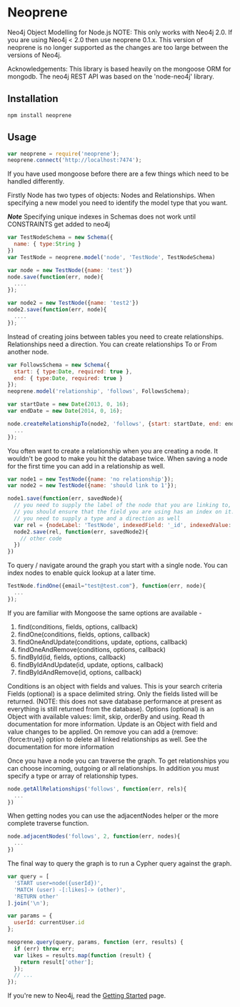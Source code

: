 # Neoprene

Neo4j Object Modelling for Node.js
NOTE: This only works with Neo4j 2.0. If you are using Neo4j < 2.0 then use neoprene 0.1.x. This version of neoprene is no longer supported as the changes are too large between the versions of Neo4j.

Acknowledgements:
This library is based heavily on the mongoose ORM for mongodb. The neo4j REST API was based on the 'node-neo4j' library.


## Installation

    npm install neoprene


## Usage

```js
var neoprene = require('neoprene');
neoprene.connect('http://localhost:7474');
```

If you have used mongoose before there are a few things which need to be handled differently.

Firstly Node has two types of objects: Nodes and Relationships. When specifying a new model you need to identify the model type that you want.

***Note***
Specifying unique indexes in Schemas does not work until CONSTRAINTS get added to neo4j

```js
var TestNodeSchema = new Schema({
  name: { type:String }
})
var TestNode = neoprene.model('node', 'TestNode', TestNodeSchema)

var node = new TestNode({name: 'test'})
node.save(function(err, node){
  ....
});

var node2 = new TestNode({name: 'test2'})
node2.save(function(err, node){
  ....
});
```

Instead of creating joins between tables you need to create relationships. Relationships need a direction. You can create relationships To or From another node.

```js
var FollowsSchema = new Schema({
  start: { type:Date, required: true },
  end: { type:Date, required: true }
});
neoprene.model('relationship', 'follows', FollowsSchema);

var startDate = new Date(2013, 0, 16);
var endDate = new Date(2014, 0, 16);

node.createRelationshipTo(node2, 'follows', {start: startDate, end: endDate}, function(err, rel){
  ...
});
```

You often want to create a relationship when you are creating a node. It wouldn't be good to make you hit the database twice. When saving a node for the first time you can add in a relationship as well.

```js
var node1 = new TestNode({name: 'no relationship'});
var node2 = new TestNode({name: 'should link to 1'});

node1.save(function(err, savedNode){
  // you need to supply the label of the node that you are linking to, the field to search by and the value.
  // you should ensure that the field you are using has an index on it.
  // you need to supply a type and a direction as well
  var rel = {nodeLabel: 'TestNode', indexedField: '_id', indexedValue: savedNode.id, type: 'Friend', direction: 'to' };
  node2.save(rel, function(err, savedNode2){
    // other code
  })
})
```


To query / navigate around the graph you start with a single node. You can index nodes to enable quick lookup at a later time.

```js
TestNode.findOne({email="test@test.com"}, function(err, node){
  ...
});
```

If you are familiar with Mongoose the same options are available -
1. find(conditions, fields, options, callback)
2. findOne(conditions, fields, options, callback)
3. findOneAndUpdate(conditions, update, options, callback)
4. findOneAndRemove(conditions, options, callback)
5. findById(id, fields, options, callback)
6. findByIdAndUpdate(id, update, options, callback)
7. findByIdAndRemove(id, options, callback)


Conditions is an object with fields and values. This is your search criteria
Fields (optional) is a space delimited string. Only the fields listed will be returned. (NOTE: this does not save database performance at present as everything is still returned from the database).
Options (optional) is an Object with available values: limit, skip, orderBy and using. Read th documentation for more information.
Update is an Object with field and value changes to be applied.
On remove you can add a {remove: {force:true}} option to delete all linked relationships as well. See the documentation for more information

Once you have a node you can traverse the graph.
To get relationships you can choose incoming, outgoing or all relationships. In addition you must specify a type or array of relationship types.

```js
node.getAllRelationships('follows', function(err, rels){
  ...
})
```

When getting nodes you can use the adjacentNodes helper or the more complete traverse function.
```js
node.adjacentNodes('follows', 2, function(err, nodes){
  ...
})
```

The final way to query the graph is to run a Cypher query against the graph.

```js
var query = [
  'START user=node({userId})',
  'MATCH (user) -[:likes]-> (other)',
  'RETURN other'
].join('\n');

var params = {
  userId: currentUser.id
};

neoprene.query(query, params, function (err, results) {
  if (err) throw err;
  var likes = results.map(function (result) {
    return result['other'];
  });
  // ...
});
```

If you're new to Neo4j, read the [Getting Started][neo4j-getting-started] page.


[neo4j]: http://neo4j.org/
[neo4j-rest-api]: http://docs.neo4j.org/chunked/stable/rest-api.html

[neo4j-getting-started]: http://wiki.neo4j.org/content/Getting_Started_With_Neo4j_Server
